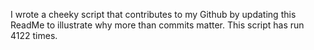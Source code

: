 I wrote a cheeky script that contributes to my Github by updating this ReadMe to illustrate why more than commits matter. This script has run 4122 times.